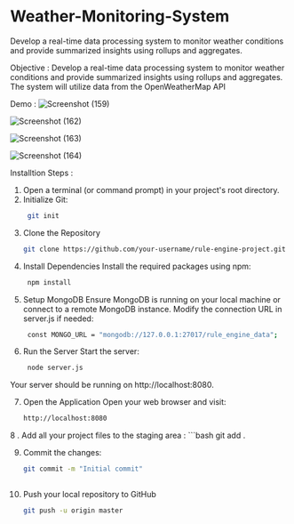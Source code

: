 # Weather-Monitoring-System
Develop a real-time data processing system to monitor weather conditions and provide summarized insights using rollups and aggregates.


Objective :
Develop a real-time data processing system to monitor weather conditions and provide
summarized insights using rollups and aggregates. The system will utilize data from the
OpenWeatherMap API 

Demo : 
![Screenshot (159)](https://github.com/user-attachments/assets/4124ef97-c1d4-47c1-a774-bf808b73c52c)

![Screenshot (162)](https://github.com/user-attachments/assets/c63bbdc9-7f19-44e1-8a6e-ad185b5d55d5)

![Screenshot (163)](https://github.com/user-attachments/assets/a076e679-ffa8-4566-8702-53da59f1afac)

![Screenshot (164)](https://github.com/user-attachments/assets/e4e1d204-9951-4048-8ab0-0f828faf0f22)


Installtion Steps :

 1. Open a terminal (or command prompt) in your project's root directory.
 2. Initialize Git:
    ```bash
     git init
    
3. Clone the Repository
   ```bash
   git clone https://github.com/your-username/rule-engine-project.git
4. Install Dependencies Install the required packages using npm:
   ```bash
    npm install
5. Setup MongoDB Ensure MongoDB is running on your local machine or connect to a remote MongoDB instance. Modify the connection URL in server.js if needed:
   ```bash
    const MONGO_URL = "mongodb://127.0.0.1:27017/rule_engine_data";
6. Run the Server Start the server:
   ```bash
    node server.js
  Your server should be running on http://localhost:8080.
  
 7. Open the Application Open your web browser and visit:
    ```bash
    http://localhost:8080
 8 . Add all your project files to the staging area :
    ```bash
        git add .
        
 9. Commit the changes:
    ```bash
    git commit -m "Initial commit"
   
10. Push your local repository to GitHub
    ```bash
    git push -u origin master
